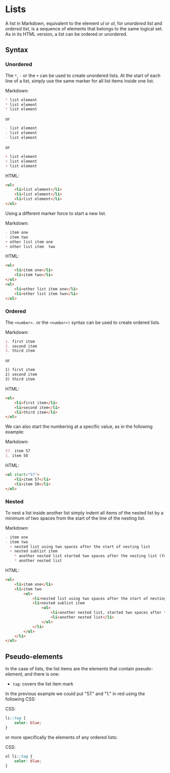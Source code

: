 # Lists  

A list in Markdown, equivalent to the element _ul_ or _ol_, for _unordered list_ and _ordered list_, is a sequence of elements that belongs to the same logical set. As in its HTML version, a list can be ordered or unordered.

## Syntax

### Unordered 

The `*`, `-` or the `+` can be used to create unordered lists. At the start of each line of a list, simply use the same marker for all list items inside one list. 

Markdown: 

``` markdown 
* list element
* list element
* list element
```
or 

``` markdown 
- list element
- list element
- list element
```
or 

``` markdown 
+ list element
+ list element
+ list element
```

HTML:

``` html
<ul>
    <li>list element</li>
    <li>list element</li>
    <li>list element</li>
</ul>
```

Using a different marker force to start a new list. 

Markdown:

``` markdown 
- item one
- item two
+ other list item one
+ other list item  two
```

HTML:

``` html 
<ul>
    <li>item one</li>
    <li>item two</li>
</ul>
<ul>
    <li>other list item one</li>
    <li>other list item two</li>
</ul>
```


### Ordered   

The `<number>.` or the `<number>)` syntax can be used to create ordered lists.

Markdown:

``` markdown 
1. first item  
2. second item 
3. third item 
```
or 

``` markdown 
1) first item  
2) second item 
3) third item 
```

HTML:

``` html 
<ol>
    <li>first item</li>
    <li>second item</li>
    <li>third item</li>
</ol>
```

We can also start the numbering at a specific value, as in the following example:

Markdown:

``` markdown 
57. item 57
1. item 58
```

HTML:

``` html 
<ol start="57">
    <li>item 57</li>
    <li>item 58</li>
</ol>
```


### Nested 

To nest a list inside another list simply indent all items of the nested list by a minimum of two spaces from the start of the line of the nesting list. 

Markdown:

``` markdown 
- item one
- item two
  + nested list using two spaces after the start of nesting list  
  + nested sublist item 
    * another nested list started two spaces after the nesting list (four from the start)
    * another nested list
```

HTML:

``` html
<ul>
    <li>item one</li>
    <li>item two
        <ul>
            <li>nested list using two spaces after the start of nesting list </li>
            <li>nested sublist item
                <ul>
                    <li>another nested list, started two spaces after the nesting list, four spaces after the list nesting the nesting list</li>
                    <li>another nested list</li>
                </ul>
            </li>
        </ul>
    </li>
</ul>
```

## Pseudo-elements  

In the case of lists, the list items are the elements that contain pseudo-element, and there is one:

- `tag`: covers the list item mark

In the previous example we could put "57." and "1." in red using the following CSS:

CSS: 

``` css
li::tag {
    color: blue;
}
```

or more specifically the elements of any ordered lists:

CSS:

``` css
ol li::tag {
    color: blue;
}
```
